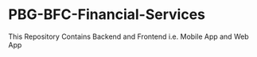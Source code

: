 # PBG-BFC-Financial-Services
This Repository Contains Backend and Frontend i.e. Mobile App and Web App
